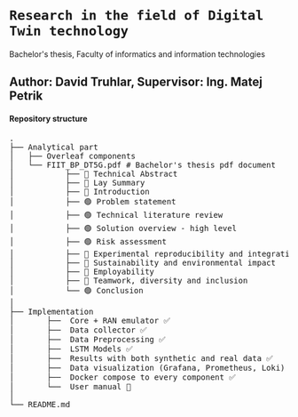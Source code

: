 # `Research in the field of Digital Twin technology`
Bachelor's thesis, Faculty of informatics and information technologies

## Author: David Truhlar, Supervisor: Ing. Matej Petrik

#### Repository structure
<pre>
.
├── Analytical part
│   ├── Overleaf components
│   └── FIIT_BP_DT5G.pdf # Bachelor's thesis pdf document
│           ├── 🔴 Technical Abstract
│           ├── 🔴 Lay Summary
│           ├── 🔴 Introduction
│           ├── 🟢 Problem statement
│           ├── 🟢 Technical literature review
│           ├── 🟢 Solution overview - high level
│           ├── 🟢 Risk assessment
│           ├── 🔴 Experimental reproducibility and integration
│           ├── 🔴 Sustainability and environmental impact
│           ├── 🔴 Employability
│           ├── 🔴 Teamwork, diversity and inclusion
│           └── 🟢 Conclusion
│  
├── Implementation
│       ├──  Core + RAN emulator ✅
│       ├──  Data collector ✅
│       ├──  Data Preprocessing ✅
│       ├──  LSTM Models ✅
│       ├──  Results with both synthetic and real data ✅
│       ├──  Data visualization (Grafana, Prometheus, Loki) ✅
│       ├──  Docker compose to every component ✅
│       └──  User manual 🔴
│
└── README.md
</pre>









